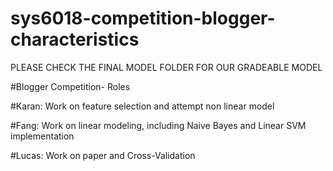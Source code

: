 # sys6018-competition-blogger-characteristics

PLEASE CHECK THE FINAL MODEL FOLDER FOR OUR GRADEABLE MODEL


#Blogger Competition- Roles

#Karan: Work on feature selection and attempt non linear model

#Fang: Work on linear modeling, including Naive Bayes and Linear SVM implementation

#Lucas: Work on paper and Cross-Validation
